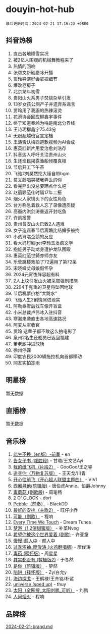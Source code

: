 # douyin-hot-hub

`最后更新时间：2024-02-21 17:16:23 +0800`

## 抖音热榜

1. 直击各地降雪实况
1. 被2亿人围观的机械舞教程来了
1. 热情的回响
1. 张颂文新剧猎冰开播
1. 贾玲导演好会拿捏细节
1. 爆改老房子
1. 北京龙年初雪
1. 贵阳山火系男子焚烧杂草引发
1. 13岁女孩公厕产子并遗弃系谣言
1. 贾玲用了我画的热辣滚烫
1. 花滑协会回应柳鑫宇事件
1. 终于知道秦岭为啥是南北分界线
1. 王诗玥柳鑫宇75.43分
1. 无限超越班官宣定档
1. 王涛否认梅西道歉视频为AI合成
1. 惠英红新片用爱治愈刘浩存
1. 抖音达人呼吁关注贵州山火
1. 生还渔民揭露渔船倾覆真相
1. 节后开工下午茶
1. 飞驰2刘昊然抡大锤自带bgm
1. 莫文蔚唱哭被我弄丢的你
1. 看完熊出没总要晒点什么吧
1. 赵丽颖范伟时隔17年二搭
1. 烟火人家镜头下的女性角色
1. 台方称急着救人忘了录像遭质疑
1. 高衙内洪剑涛重返开封吃鱼
1. 许凯报警
1. 贵州普安山火已致2人遇难
1. 女子造谣春节后离婚比结婚多被拘
1. 小孩哥喂企鹅的反应
1. 看大妈短剧get李玲玉发疯文学
1. 抱娃男子动龙身遭护龙队围殴
1. 惠英红范世錡亦师亦友
1. 乐莹跳楼戏拍了72遍用了第72条
1. 宋晓峰丈母娘假怀孕
1. 2024元宵夜阵容超有料
1. 2人上坟引发山火被采取强制措施
1. 2294千克重的卫星将坠回地球
1. 节后机票价格“大跳水”
1. 飞驰人生2剧情照进现实
1. 阿勒泰雪后找车像开盲盒
1. 小米总裁卢伟冰入驻抖音
1. 寒潮来袭直击各地高速路况
1. 阿麦从军收官
1. 贾玲 这辈子都不敢这么拍电影了
1. 泉州2名生还船员已返回福建
1. 董老厮冲进球场
1. 徐州停课
1. 印度农民2000辆拖拉机向首都移动
1. 网友实拍冻雨

## 明星榜

暂无数据

## 直播榜

暂无数据

## 音乐榜

1. [此生不换（en版）-前奏](https://sf5-hl-cdn-tos.douyinstatic.com/obj/tos-cn-ve-2774/oMDvUGwhKrKYDEqXiMYEwxZqBWIJFA92CiLAO) - en
1. [告女子书 (戏腔段)](https://sf5-hl-cdn-tos.douyinstatic.com/obj/tos-cn-ve-2774/osCCzFxWgstBDi92ZfBB4ht7gQENBmQMAl0eI6) - 甘璐/王文艺Ayi
1. [我的纸飞机（片段2）](https://sf6-cdn-tos.douyinstatic.com/obj/tos-cn-ve-2774/oM2ZrKcg2CD5AeRB2gkeXOFB1IxAGJdZPazYHf) - GooGoo/王之睿
1. [追寻你（万物复苏版）](https://sf5-hl-cdn-tos.douyinstatic.com/obj/tos-cn-ve-2774/oYeAZJsbjIDit9APmBg8u6uDUQnHmoCf3gbo74) - 王天戈/川青
1. [开心往前飞（开心超人联盟主题曲）](https://sf5-hl-cdn-tos.douyinstatic.com/obj/tos-cn-ve-2774/9d8fb7c82cf1421fb93a9fe925275e0a) - VIVI
1. [西厢寻他(剪辑版)](https://sf5-hl-cdn-tos.douyinstatic.com/obj/tos-cn-ve-2774/oUsAVfAQKlRNxEv5qxvIB8o5qmIWUcXbzJKJhw) - 唐伯虎Annie、伯爵Johnny
1. [毒蘑菇 (副歌段)](https://sf5-hl-cdn-tos.douyinstatic.com/obj/tos-cn-ve-2774/ocDEUsfdLjxnlFXtfogBCiQCEqYB7QZgZ8VViM) - 周笔畅
1. [2 O' CLOCK](https://sf5-hl-cdn-tos.douyinstatic.com/obj/tos-cn-ve-2774/oIUBICeqlYQHTigCBOnCMlwBZJkgiBjt1oDfbg) - dori
1. [Pebble（前奏）](https://sf5-hl-cdn-tos.douyinstatic.com/obj/tos-cn-ve-2774/5e6913036e674b34b92df6abd1361f00) - BlackDD
1. [最好的安排（主歌2）](https://sf5-hl-cdn-tos.douyinstatic.com/obj/tos-cn-ve-2774/oMMZX1DuHpMwgoDztBmZswgQnbCeeANZxBHkFY) - 旺仔小乔
1. [可能（副歌）](https://sf5-hl-cdn-tos.douyinstatic.com/obj/tos-cn-ve-2774/cde1731888894259b333569393c2fb51) - 程响
1. [Every Time We Touch](https://sf6-cdn-tos.douyinstatic.com/obj/tos-cn-ve-2774/ogN6lUKQeBBfEVhIOMikG1CcJjugxk1tztZyhP) - Dream Tunes
1. [梦游（1.2倍甜蜜版）](https://sf5-hl-cdn-tos.douyinstatic.com/obj/tos-cn-ve-2774/o4gyAUm8hwufoEABmwVIiQtHsFuGzAEEWtNMzo) - 补菜Nveg
1. [希望你被这个世界爱着 (副歌)](https://sf5-hl-cdn-tos.douyinstatic.com/obj/tos-cn-ve-2774/oUHCmWQfZlE3QQBKBeD8rCFLpJzPgCpImhsxMt) - 许亚童
1. [慢慢-颜人中](https://sf3-cdn-tos.douyinstatic.com/obj/tos-cn-ve-2774/ocjHNfBXdBxQNC8ZGAeoLMFTUgtBg8bkExunDC) - 颜人中
1. [过季短袖_廖俊涛 (火鸡翻唱版)](https://sf5-hl-cdn-tos.douyinstatic.com/obj/tos-cn-ve-2774/ogQVJl0tRBKxQgZji7YClFEBrVDeHpPTWfCZbQ) - 廖俊涛
1. [毒药 (释怀版)](https://sf5-hl-cdn-tos.douyinstatic.com/obj/tos-cn-ve-2774/oYILMEAzspdZBIzy4frJNB8ZHPHWAhiwowd4Ad) - 周星星
1. [其实都没有 (剪辑版2)](https://sf6-cdn-tos.douyinstatic.com/obj/tos-cn-ve-2774/oEBNQenHZtBhxYjGgUDQk0BCHTigQafgFlbQ7k) - 于冬然
1. [是你（剪辑版）](https://sf5-hl-cdn-tos.douyinstatic.com/obj/tos-cn-ve-2774/46019dae783c4c969944217fe1cfafc4) - 梦然
1. [陷阱（释怀版）](https://sf6-cdn-tos.douyinstatic.com/obj/tos-cn-ve-2774/oE8C21LeZrzKLDFfQYgMzx4GAIHageG5IzayY7) - Zy/白允y
1. [海边探戈](https://sf3-cdn-tos.douyinstatic.com/obj/tos-cn-ve-2774/os9gE0VQCGqt6VQkZDyBBYvfSDY0QFe3vVmubn) - 王鹤棣/王齐铭/朴鲨
1. [universe (sped up)](https://sf5-hl-cdn-tos.douyinstatic.com/obj/tos-cn-ve-2774/oIQnurQLDCsdYeegkM4CKuVb23MZBXtX6QB8bv) - thuy
1. [太阳（全网搜_太阳刘鹏_可听）](https://sf5-hl-cdn-tos.douyinstatic.com/obj/tos-cn-ve-2774/ogWbyIQnlBFImVbeDocRdCIYtBHlbJXgfZMvgz) - 刘鹏
1. [人间烟火](https://sf6-cdn-tos.douyinstatic.com/obj/tos-cn-ve-2774/947983139f35446684610238bba8e7a9) - 程响

## 品牌榜

[2024-02-21-brand.md](2024-02-21-brand.md)
